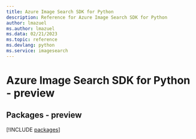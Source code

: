 ```yaml
---
title: Azure Image Search SDK for Python
description: Reference for Azure Image Search SDK for Python
author: lmazuel
ms.author: lmazuel
ms.data: 02/21/2023
ms.topic: reference
ms.devlang: python
ms.service: imagesearch
---
```

# Azure Image Search SDK for Python - preview
## Packages - preview
[!INCLUDE [packages](image-search-index.md)]